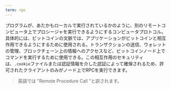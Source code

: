 ```yaml
---
term: rpc
---
```

プログラムが、あたかもローカルで実行されているかのように、別のリモートコンピュータ上でプロシージャを実行できるようにするコンピュータプロトコル。具体的には、ビットコインの文脈では、アプリケーションがビットコインと相互作用できるようにするために使用される。トランザクションの送信、ウォレットの管理、ブロックチェーン上の情報へのアクセスなど、ビットコインノード上でコマンドを実行するために使用できる。この相互作用のセキュリティは、`.cookie`ファイルまたは認証情報を介した認証によって確保されるため、許可されたクライアントのみがノード上でRPCを実行できます。

> 英語では "Remote Procedure Call "と訳されます。